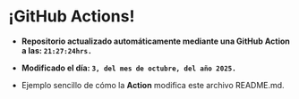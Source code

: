# ¡GitHub Actions!
* **Repositorio actualizado automáticamente mediante una GitHub Action a las: `21:27:24hrs.`**
* **Modificado el día: `3, del mes de octubre, del año 2025.`**

* Ejemplo sencillo de cómo la **Action** modifica este archivo README.md.
